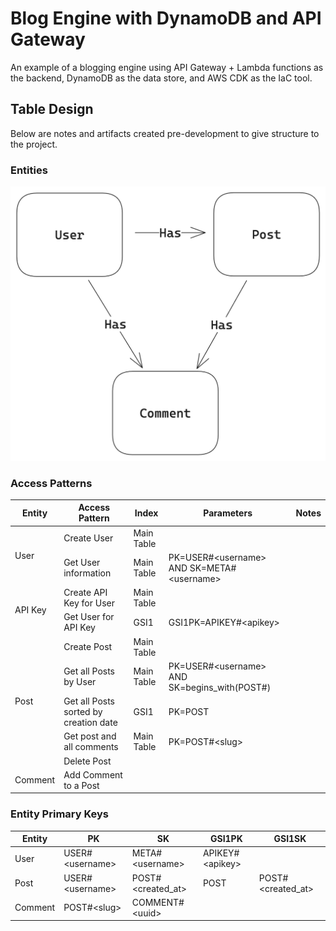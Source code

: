 # Blog Engine with DynamoDB and API Gateway

An example of a blogging engine using API Gateway + Lambda functions as the backend, DynamoDB as the data store, and AWS
CDK as the IaC tool.

## Table Design

Below are notes and artifacts created pre-development to give structure to the project.

### Entities

![](./docs/erd.png)

### Access Patterns

<table>
    <thead>
        <th>Entity</th>
        <th>Access Pattern</th>
        <th>Index</th>
        <th>Parameters</th>
        <th>Notes</th>
    </thead>
    <tbody>
        <tr>
            <td rowspan="2">User</td>
            <td>Create User</td>
            <td>Main Table</td>
            <td></td>
            <td></td>
        </tr>
        <tr>
            <td>Get User information</td>
            <td>Main Table</td>
            <td>PK=USER#&lt;username> AND SK=META#&lt;username></td>
            <td></td>
        </tr>
        <tr>
            <td rowspan="2">API Key</td>
            <td>Create API Key for User</td>            
            <td>Main Table</td>
            <td></td>
            <td></td>
        </tr>
        <tr>
            <td>Get User for API Key</td>
            <td>GSI1</td>
            <td>GSI1PK=APIKEY#&lt;apikey></td>
            <td></td>
        </tr>
        <tr>
            <td rowspan="5">Post</td>
            <td>Create Post</td>
            <td>Main Table</td>
            <td></td>
            <td></td>
        </tr>
        <tr>
            <td>Get all Posts by User</td>
            <td>Main Table</td>
            <td>PK=USER#&lt;username> AND SK=begins_with(POST#)</td>
            <td></td>
        </tr>
        <tr>
            <td>Get all Posts sorted by creation date</td>
            <td>GSI1</td>
            <td>PK=POST</td>
            <td></td>
        </tr>
        <tr>
            <td>Get post and all comments</td>
            <td>Main Table</td>
            <td>PK=POST#&lt;slug></td>
            <td></td>
        </tr>
        <tr>
            <td>Delete Post</td>
            <td></td>
            <td></td>
            <td></td>
        </tr>
        <tr>
            <td>Comment</td>
            <td>Add Comment to a Post</td>
            <td></td>
            <td></td>
            <td></td>
        </tr>
    </tbody>
</table>

### Entity Primary Keys

| Entity  | PK               | SK                 | GSI1PK           | GSI1SK             |
|---------|------------------|--------------------|------------------|--------------------| 
| User    | USER#\<username> | META#\<username>   | APIKEY#\<apikey> |                    | 
| Post    | USER#\<username> | POST#\<created_at> | POST             | POST#\<created_at> |
| Comment | POST#\<slug>     | COMMENT#\<uuid>    |                  |                    |

